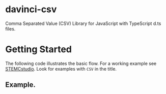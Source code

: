 # davinci-csv
Comma Separated Value (CSV) Library for JavaScript with TypeScript d.ts files.

# Getting Started

The following code illustrates the basic flow. For a working example see [STEMCstudio](https://www.stemcstudio.com).
Look for examples with `CSV` in the title. 

## Example.

```typescript
```
